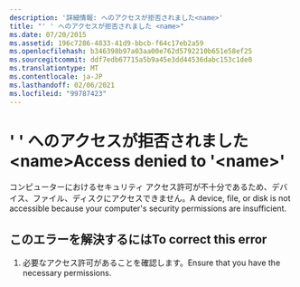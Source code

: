 ```yaml
---
description: '詳細情報: へのアクセスが拒否されました<name>'
title: "' ' へのアクセスが拒否されました <name>"
ms.date: 07/20/2015
ms.assetid: 196c7286-4833-41d9-bbcb-f64c17eb2a59
ms.openlocfilehash: b346398b97a03aa00e762d5792210b651e58ef25
ms.sourcegitcommit: ddf7edb67715a5b9a45e3dd44536dabc153c1de0
ms.translationtype: MT
ms.contentlocale: ja-JP
ms.lasthandoff: 02/06/2021
ms.locfileid: "99787423"
---
```

# <a name="access-denied-to-name"></a><span data-ttu-id="62121-103">' ' へのアクセスが拒否されました \<name></span><span class="sxs-lookup"><span data-stu-id="62121-103">Access denied to '\<name>'</span></span>

<span data-ttu-id="62121-104">コンピューターにおけるセキュリティ アクセス許可が不十分であるため、デバイス、ファイル、ディスクにアクセスできません。</span><span class="sxs-lookup"><span data-stu-id="62121-104">A device, file, or disk is not accessible because your computer's security permissions are insufficient.</span></span>  
  
## <a name="to-correct-this-error"></a><span data-ttu-id="62121-105">このエラーを解決するには</span><span class="sxs-lookup"><span data-stu-id="62121-105">To correct this error</span></span>  
  
1. <span data-ttu-id="62121-106">必要なアクセス許可があることを確認します。</span><span class="sxs-lookup"><span data-stu-id="62121-106">Ensure that you have the necessary permissions.</span></span>  
